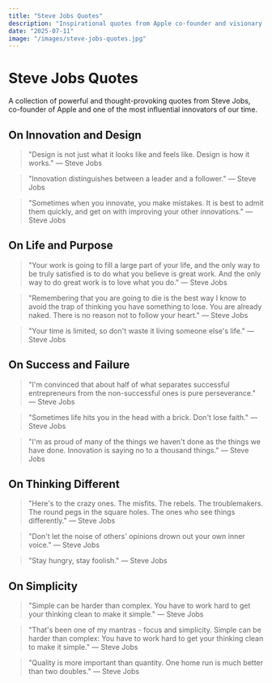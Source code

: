 ```yaml
---
title: "Steve Jobs Quotes"
description: "Inspirational quotes from Apple co-founder and visionary Steve Jobs"
date: "2025-07-11"
image: "/images/steve-jobs-quotes.jpg"
---
```


# Steve Jobs Quotes

A collection of powerful and thought-provoking quotes from Steve Jobs, co-founder of Apple and one of the most influential innovators of our time.

## On Innovation and Design

> "Design is not just what it looks like and feels like. Design is how it works." — Steve Jobs

> "Innovation distinguishes between a leader and a follower." — Steve Jobs

> "Sometimes when you innovate, you make mistakes. It is best to admit them quickly, and get on with improving your other innovations." — Steve Jobs

## On Life and Purpose

> "Your work is going to fill a large part of your life, and the only way to be truly satisfied is to do what you believe is great work. And the only way to do great work is to love what you do." — Steve Jobs

> "Remembering that you are going to die is the best way I know to avoid the trap of thinking you have something to lose. You are already naked. There is no reason not to follow your heart." — Steve Jobs

> "Your time is limited, so don't waste it living someone else's life." — Steve Jobs

## On Success and Failure

> "I'm convinced that about half of what separates successful entrepreneurs from the non-successful ones is pure perseverance." — Steve Jobs

> "Sometimes life hits you in the head with a brick. Don't lose faith." — Steve Jobs

> "I'm as proud of many of the things we haven't done as the things we have done. Innovation is saying no to a thousand things." — Steve Jobs

## On Thinking Different

> "Here's to the crazy ones. The misfits. The rebels. The troublemakers. The round pegs in the square holes. The ones who see things differently." — Steve Jobs

> "Don't let the noise of others' opinions drown out your own inner voice." — Steve Jobs

> "Stay hungry, stay foolish." — Steve Jobs

## On Simplicity

> "Simple can be harder than complex. You have to work hard to get your thinking clean to make it simple." — Steve Jobs

> "That's been one of my mantras - focus and simplicity. Simple can be harder than complex: You have to work hard to get your thinking clean to make it simple." — Steve Jobs

> "Quality is more important than quantity. One home run is much better than two doubles." — Steve Jobs